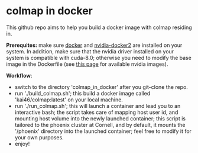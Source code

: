 # colmap in docker

This github repo aims to help you build a docker image with colmap residing in.

**Prerequites:** make sure [docker](https://docs.docker.com/install/linux/docker-ce/ubuntu/) and [nvidia-docker2](https://github.com/NVIDIA/nvidia-docker) are installed on your system. In addition, make sure that the nvidia driver installed on your system is compatible with cuda-8.0; otherwise you need to modify the base image in the Dockerfile (see [this page](https://hub.docker.com/r/nvidia/cuda/) for available nvidia images).

**Workflow**:
* switch to the directory 'colmap_in_docker' after you git-clone the repo.
* run './build_colmap.sh'; this build a docker image called 'kai46/colmap:latest' on your local machine.
* run './run_colmap.sh'; this will launch a container and lead you to an interactive bash; the script takes care of mapping host user id, and mounting host volume into the newly launched container; this script is tailored to the phoenix cluster at Cornell, and by default, it mounts the '/phoenix' directory into the launched container; feel free to modify it for your own purposes. 
* enjoy!
